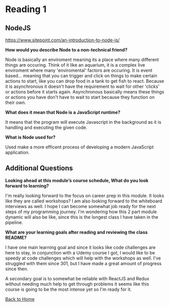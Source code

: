 # Reading 1

## NodeJS

https://www.sitepoint.com/an-introduction-to-node-js/

**How would you describe Node to a non-technical friend?**

Node is basically an enviroment meaning its a place where many different things are occuring. Think of it like an aquarium, it is a complex live enviroment where many 'enviromental' factors are occuring. It is event based... meaning that you can trigger and click on things to make certain actions to start, like you can drop food in a tank to get fish to react. Because it is asynchronous it doesn't have the requirement to wait for other 'clicks' or actions before it starts again. Asynchronous basically means these things or actions you have don't have to wait to start because they function on their own.

**What does it mean that Node is a JavaScript runtime?**

It means that the program will execute Javascript in the background as it is handling and executing the given code.

**What is Node used for?**

Used make a more efficent process of developing a modern JavaScript application.

## Additional Questions

**Looking ahead at this module’s course schedule, What do you look forward to learning?**

I'm really looking forward to the focus on career prep in this module. It looks like they are called workshops? I am also looking forward to the whiteboard interviews as well. I hope I can become somewhat job ready for the next steps of my programming journey. I'm wondering how this 2 part module dynamic will also be like, since this is the longest class I have taken in the pipeline.


**What are your learning goals after reading and reviewing the class README?**

I have one main learning goal and since it looks like code challenges are here to stay, in conjunction with a Udemy course I got, I would like to be speedy at code challenges which will help with the workshops as well. I've struggled with them since 301, but I have made a great amount of progress since then. 

A secondary goal is to somewhat be reliable with ReactJS and Redux without needing much help to get through problems it seems like this course is going to be the most intense yet so I'm ready for it.

[Back to Home](https://zusolaris.github.io/reading-notes/)

